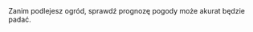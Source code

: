 ---
layout: nothing
categories: Woda
tags: tip
body: Zanim podlejesz ogród, sprawdź prognozę pogody może akurat będzie padać.
---